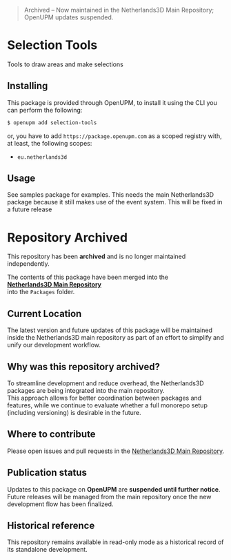> Archived – Now maintained in the Netherlands3D Main Repository; OpenUPM updates suspended.

# Selection Tools
Tools to draw areas and make selections

## Installing

This package is provided through OpenUPM, to install it using the CLI you can perform the following:

```bash
$ openupm add selection-tools
```

or, you have to add `https://package.openupm.com` as a scoped registry with, at least, the following scopes:

- `eu.netherlands3d`

## Usage
See samples package for examples. This needs the main Netherlands3D package because it still makes use of the event system. This will be fixed in a future release

# Repository Archived

This repository has been **archived** and is no longer maintained independently.

The contents of this package have been merged into the  
**[Netherlands3D Main Repository](https://github.com/Netherlands3D/twin)**  
into the `Packages` folder.

## Current Location

The latest version and future updates of this package will be maintained inside the Netherlands3D main repository as part of an effort to simplify and unify our development workflow.

## Why was this repository archived?

To streamline development and reduce overhead, the Netherlands3D packages are being integrated into the main repository.  
This approach allows for better coordination between packages and features, while we continue to evaluate whether a full monorepo setup (including versioning) is desirable in the future.

## Where to contribute

Please open issues and pull requests in the [Netherlands3D Main Repository](https://github.com/Netherlands3D/twin).

## Publication status

Updates to this package on **OpenUPM** are **suspended until further notice**.  
Future releases will be managed from the main repository once the new development flow has been finalized.

## Historical reference

This repository remains available in read-only mode as a historical record of its standalone development.
